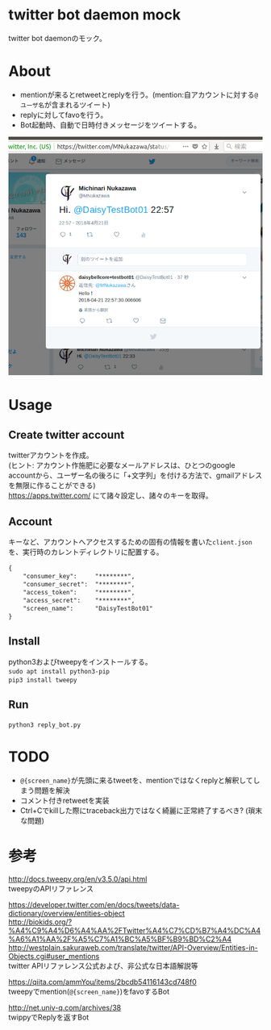twitter bot daemon mock
====
twitter bot daemonのモック。  


# About
- mentionが来るとretweetとreplyを行う。(mention:自アカウントに対する`@ユーザ名`が含まれるツイート)  
- replyに対してfavoを行う。  
- Bot起動時、自動で日時付きメッセージをツイートする。  

![twitter bot](document/image/20180420.png)  


# Usage
## Create twitter account
twitterアカウントを作成。  
(ヒント: アカウント作施肥に必要なメールアドレスは、ひとつのgoogle accountから、ユーザー名の後ろに「+文字列」を付ける方法で、gmailアドレスを無限に作ることができる)  
https://apps.twitter.com/ にて諸々設定し、諸々のキーを取得。  


## Account
キーなど、アカウントへアクセスするための固有の情報を書いた`client.json`を、実行時のカレントディレクトリに配置する。  
``` : client.json (example)
{
	"consumer_key":		"********",
	"consumer_secret":	"********",
	"access_token":		"********",
	"access_secret":	"********",
	"screen_name":		"DaisyTestBot01"
}
```


## Install
python3およびtweepyをインストールする。  
`sudo apt install python3-pip`  
`pip3 install tweepy`  


## Run
`python3 reply_bot.py`  


# TODO
- `@{screen_name}`が先頭に来るtweetを、mentionではなくreplyと解釈してしまう問題を解決
- コメント付きretweetを実装
- Ctrl+Cでkillした際にtraceback出力ではなく綺麗に正常終了するべき? (瑣末な問題)


# 参考
http://docs.tweepy.org/en/v3.5.0/api.html  
tweepyのAPIリファレンス  

https://developer.twitter.com/en/docs/tweets/data-dictionary/overview/entities-object  
http://biokids.org/?%A4%C9%A4%D6%A4%AA%2FTwitter%A4%C7%CD%B7%A4%DC%A4%A6%A1%AA%2F%A5%C7%A1%BC%A5%BF%B9%BD%C2%A4  
http://westplain.sakuraweb.com/translate/twitter/API-Overview/Entities-in-Objects.cgi#user_mentions  
twitter APIリファレンス公式および、非公式な日本語解説等  

https://qiita.com/ammYou/items/2bcdb54116143cd748f0  
tweepyでmention(`@{screen_name}`)をfavoするBot  

http://net.univ-q.com/archives/38  
twippyでReplyを返すBot  

